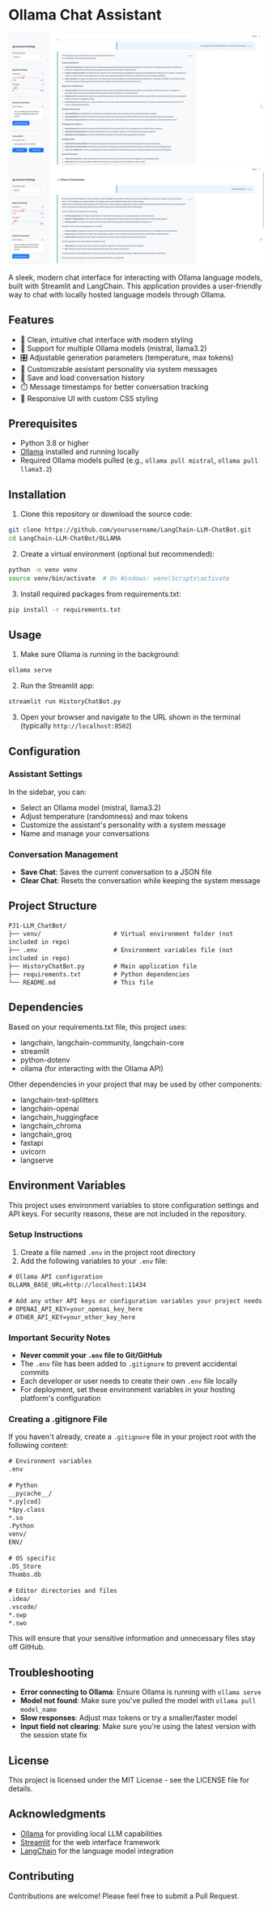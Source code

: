 # Ollama Chat Assistant
![Chat Interface Screenshot](images/ChatBot1.png)
![Chat Interface Screenshot](images/ChatBot.png)

A sleek, modern chat interface for interacting with Ollama language models, built with Streamlit and LangChain. This application provides a user-friendly way to chat with locally hosted language models through Ollama.

## Features

- 💬 Clean, intuitive chat interface with modern styling
- 🤖 Support for multiple Ollama models (mistral, llama3.2)
- 🎛️ Adjustable generation parameters (temperature, max tokens)
- 🧠 Customizable assistant personality via system messages
- 💾 Save and load conversation history
- ⏱️ Message timestamps for better conversation tracking
- 🎨 Responsive UI with custom CSS styling

## Prerequisites

- Python 3.8 or higher
- [Ollama](https://ollama.ai/) installed and running locally
- Required Ollama models pulled (e.g., `ollama pull mistral`, `ollama pull llama3.2`)

## Installation

1. Clone this repository or download the source code:
```bash
git clone https://github.com/yourusername/LangChain-LLM-ChatBot.git
cd LangChain-LLM-ChatBot/OLLAMA
```

2. Create a virtual environment (optional but recommended):
```bash
python -m venv venv
source venv/bin/activate  # On Windows: venv\Scripts\activate
```

3. Install required packages from requirements.txt:
```bash
pip install -r requirements.txt
```

## Usage

1. Make sure Ollama is running in the background:
```bash
ollama serve
```

2. Run the Streamlit app:
```bash
streamlit run HistoryChatBot.py
```

3. Open your browser and navigate to the URL shown in the terminal (typically `http://localhost:8502`)

## Configuration

### Assistant Settings

In the sidebar, you can:

- Select an Ollama model (mistral, llama3.2)
- Adjust temperature (randomness) and max tokens
- Customize the assistant's personality with a system message
- Name and manage your conversations

### Conversation Management

- **Save Chat**: Saves the current conversation to a JSON file
- **Clear Chat**: Resets the conversation while keeping the system message

## Project Structure

```
PJ1-LLM_ChatBot/
├── venv/                    # Virtual environment folder (not included in repo)
├── .env                     # Environment variables file (not included in repo)
├── HistoryChatBot.py        # Main application file
├── requirements.txt         # Python dependencies
└── README.md                # This file
```

## Dependencies

Based on your requirements.txt file, this project uses:

- langchain, langchain-community, langchain-core
- streamlit
- python-dotenv
- ollama (for interacting with the Ollama API)

Other dependencies in your project that may be used by other components:
- langchain-text-splitters
- langchain-openai
- langchain_huggingface
- langchain_chroma
- langchain_groq
- fastapi
- uvicorn
- langserve

## Environment Variables

This project uses environment variables to store configuration settings and API keys. For security reasons, these are not included in the repository.

### Setup Instructions

1. Create a file named `.env` in the project root directory
2. Add the following variables to your `.env` file:

```
# Ollama API configuration
OLLAMA_BASE_URL=http://localhost:11434

# Add any other API keys or configuration variables your project needs
# OPENAI_API_KEY=your_openai_key_here
# OTHER_API_KEY=your_other_key_here
```

### Important Security Notes

- **Never commit your `.env` file to Git/GitHub**
- The `.env` file has been added to `.gitignore` to prevent accidental commits
- Each developer or user needs to create their own `.env` file locally
- For deployment, set these environment variables in your hosting platform's configuration

### Creating a .gitignore File

If you haven't already, create a `.gitignore` file in your project root with the following content:

```
# Environment variables
.env

# Python
__pycache__/
*.py[cod]
*$py.class
*.so
.Python
venv/
ENV/

# OS specific
.DS_Store
Thumbs.db

# Editor directories and files
.idea/
.vscode/
*.swp
*.swo
```

This will ensure that your sensitive information and unnecessary files stay off GitHub.

## Troubleshooting

- **Error connecting to Ollama**: Ensure Ollama is running with `ollama serve`
- **Model not found**: Make sure you've pulled the model with `ollama pull model_name`
- **Slow responses**: Adjust max tokens or try a smaller/faster model
- **Input field not clearing**: Make sure you're using the latest version with the session state fix

## License

This project is licensed under the MIT License - see the LICENSE file for details.

## Acknowledgments

- [Ollama](https://ollama.ai/) for providing local LLM capabilities
- [Streamlit](https://streamlit.io/) for the web interface framework
- [LangChain](https://langchain.readthedocs.io/) for the language model integration

## Contributing

Contributions are welcome! Please feel free to submit a Pull Request.
